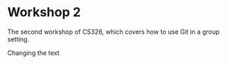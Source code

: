 # Workshop 2

The second workshop of CS326, which covers how to use Git in a group setting.

Changing the text
